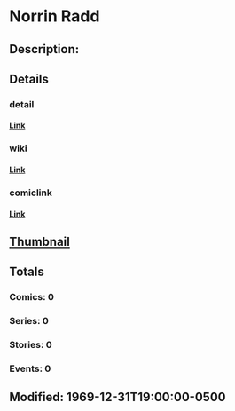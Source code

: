 # Norrin Radd
## Description: 
## Details
### detail
#### [Link](http://marvel.com/characters/2791/norrin_radd?utm_campaign=apiRef&utm_source=225578a89fc76f3d20fbffda5d17a88d)
### wiki
#### [Link](http://marvel.com/universe/Silver_Surfer?utm_campaign=apiRef&utm_source=225578a89fc76f3d20fbffda5d17a88d)
### comiclink
#### [Link](http://marvel.com/comics/characters/1010063/norrin_radd?utm_campaign=apiRef&utm_source=225578a89fc76f3d20fbffda5d17a88d)
## [Thumbnail](http://i.annihil.us/u/prod/marvel/i/mg/d/50/4c00393385563.jpg)
## Totals
### Comics: 0
### Series: 0
### Stories: 0
### Events: 0
## Modified: 1969-12-31T19:00:00-0500